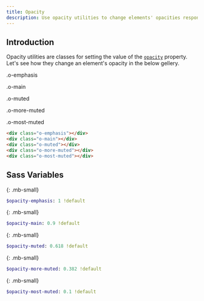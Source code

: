 ```yaml
---
title: Opacity
description: Use opacity utilities to change elements' opacities responsively.
---
```



## Introduction
Opacity utilities are classes for setting the value of the [`opacity`](https://developer.mozilla.org/en-US/docs/Web/CSS/opacity) property.
Let's see how they change an element's opacity in the below gellery.

<div class="background-example mb-none">
  <div>
    <div class="bc-primary o-emphasis"></div>
    <p class="p6">.o-emphasis</p>
  </div>
  <div>
    <div class="bc-primary o-main"></div>
    <p class="p6">.o-main</p>
  </div>
  <div>
    <div class="bc-primary o-muted"></div>
    <p class="p6">.o-muted</p>
  </div>
  <div>
    <div class="bc-primary o-more-muted"></div>
    <p class="p6">.o-more-muted</p>
  </div>
  <div>
    <div class="bc-primary o-most-muted"></div>
    <p class="p6">.o-most-muted</p>
  </div>
</div>

``` html
<div class="o-emphasis"></div>
<div class="o-main"></div>
<div class="o-muted"></div>
<div class="o-more-muted"></div>
<div class="o-most-muted"></div>
```

## Sass Variables
{: .mb-small}

``` sass
$opacity-emphasis: 1 !default
```
{: .mb-small}

``` sass
$opacity-main: 0.9 !default
```
{: .mb-small}

``` sass
$opacity-muted: 0.618 !default
```
{: .mb-small}

``` sass
$opacity-more-muted: 0.382 !default
```
{: .mb-small}

``` sass
$opacity-most-muted: 0.1 !default
```
